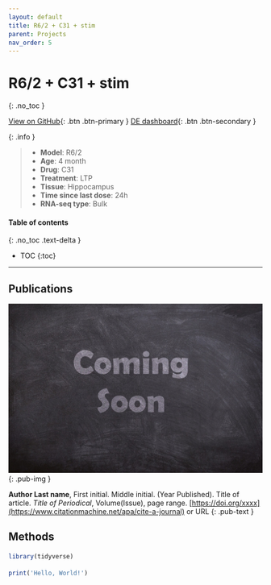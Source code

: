 ```yaml
---
layout: default
title: R6/2 + C31 + stim
parent: Projects
nav_order: 5
---
```


# R6/2 + C31 + stim
{: .no_toc }

[View on GitHub](https://github.com/Longo-Lab/R62_C31_stim){: .btn .btn-primary }
[DE dashboard](https://longo-stanford.shinyapps.io/R62_C31_stim/){: .btn .btn-secondary }

{: .info }
> - **Model**: R6/2
> - **Age**: 4 month
> - **Drug**: C31
> - **Treatment**: LTP
> - **Tissue**: Hippocampus
> - **Time since last dose**: 24h
> - **RNA-seq type**: Bulk

#### Table of contents
{: .no_toc .text-delta }

- TOC
{:toc}

---

## Publications

[![](/assets/images/coming-soon.jpg)](https://pixabay.com/photos/coming-soon-chalk-board-blackboard-2550190/)
{: .pub-img }

**Author Last name**, First initial. Middle initial. (Year Published). Title of article. _Title of Periodical_, Volume(Issue), page range. [https://doi.org/xxxx](https://www.citationmachine.net/apa/cite-a-journal) or URL
{: .pub-text }

## Methods

```r
library(tidyverse)

print('Hello, World!')
```
